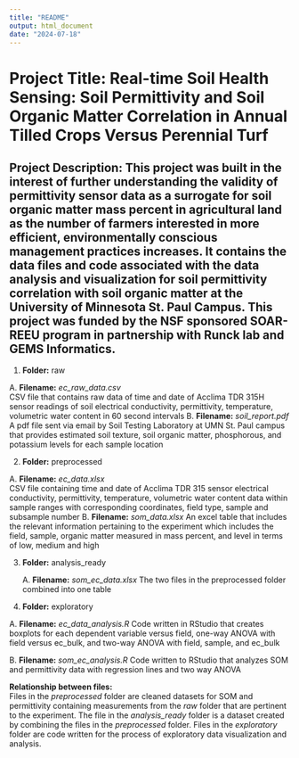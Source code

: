 ```yaml
---
title: "README"
output: html_document
date: "2024-07-18"
---
```

# **Project Title:** Real-time Soil Health Sensing: Soil Permittivity and Soil Organic Matter Correlation in Annual Tilled Crops Versus Perennial Turf


## **Project Description:** This project was built in the interest of further understanding the validity of permittivity sensor data as a surrogate for soil organic matter mass percent in agricultural land as the number of farmers interested in more efficient, environmentally conscious management practices increases. It contains the data files and code associated with the data analysis and visualization for soil permittivity correlation with soil organic matter at the University of Minnesota St. Paul Campus. This project was funded by the NSF sponsored SOAR-REEU program in partnership with Runck lab and GEMS Informatics. 

1. **Folder:** raw

  A. **Filename:** *ec_raw_data.csv*      
      CSV file that contains raw data of time and date of Acclima TDR 315H sensor readings of soil electrical conductivity, permittivity, temperature, volumetric water content in 60 second intervals 
  B. **Filename:** *soil_report.pdf*   
      A pdf file sent via email by Soil Testing Laboratory at UMN St. Paul campus that provides estimated soil texture, soil organic matter, phosphorous, and potassium levels for each sample location
      
2. **Folder:** preprocessed

  A. **Filename:** *ec_data.xlsx*       
      CSV file containing time and date of Acclima TDR 315 sensor electrical conductivity, permittivity, temperature, volumetric water content data within sample ranges with corresponding coordinates, field type, sample and subsample number
  B. **Filename:** *som_data.xlsx*
        An excel table that includes the relevant information pertaining to the experiment which includes the field, sample, organic matter measured in mass percent, and level in terms of low, medium and high

3. **Folder:** analysis_ready

	A. **Filename:** *som_ec_data.xlsx*
	     The two files in the preprocessed folder combined into one table

4. **Folder:** exploratory
    
  A. **Filename:** *ec_data_analysis.R*
    Code written in RStudio that creates boxplots for each dependent variable versus field, one-way ANOVA with field versus ec_bulk, and two-way ANOVA with field, sample, and ec_bulk
      
  B. **Filename:** *som_ec_analysis.R*
    Code written to RStudio that analyzes SOM and permittivity data with regression lines and two way ANOVA
    
**Relationship between files:**        
Files in the *preprocessed* folder are cleaned datasets for SOM and permittivity containing measurements from the *raw* folder that are pertinent to the experiment. The file in the *analysis_ready* folder is a dataset created by combining the files in the *preprocessed* folder. Files in the *exploratory* folder are code written for the process of exploratory data visualization and analysis.   


